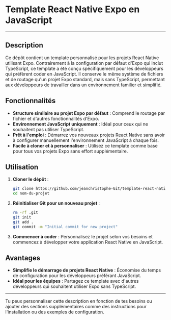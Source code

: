 

# Template React Native Expo en JavaScript
---

## Description

Ce dépôt contient un template personnalisé pour les projets React Native utilisant Expo. Contrairement à la configuration par défaut d'Expo qui inclut TypeScript, ce template a été conçu spécifiquement pour les développeurs qui préfèrent coder en JavaScript. Il conserve le même système de fichiers et de routage qu'un projet Expo standard, mais sans TypeScript, permettant aux développeurs de travailler dans un environnement familier et simplifié.

## Fonctionnalités

- **Structure similaire au projet Expo par défaut** : Comprend le routage par fichier et d'autres fonctionnalités d'Expo.
- **Environnement JavaScript uniquement** : Idéal pour ceux qui ne souhaitent pas utiliser TypeScript.
- **Prêt à l'emploi** : Démarrez vos nouveaux projets React Native sans avoir à configurer manuellement l'environnement JavaScript à chaque fois.
- **Facile à cloner et à personnaliser** : Utilisez ce template comme base pour tous vos projets Expo sans effort supplémentaire.

## Utilisation

1. **Cloner le dépôt** :
   ```bash
   git clone https://github.com/jeanchristophe-Git/template-react-native.git nom-du-projet
   cd nom-du-projet
   ```

2. **Réinitialiser Git pour un nouveau projet** :
   ```bash
   rm -rf .git
   git init
   git add .
   git commit -m "Initial commit for new project"
   ```

3. **Commencer à coder** :
   Personnalisez le projet selon vos besoins et commencez à développer votre application React Native en JavaScript.

## Avantages

- **Simplifie le démarrage de projets React Native** : Économise du temps de configuration pour les développeurs préférant JavaScript.
- **Idéal pour les équipes** : Partagez ce template avec d'autres développeurs qui souhaitent utiliser Expo sans TypeScript.

---

Tu peux personnaliser cette description en fonction de tes besoins ou ajouter des sections supplémentaires comme des instructions pour l'installation ou des exemples de configuration.
